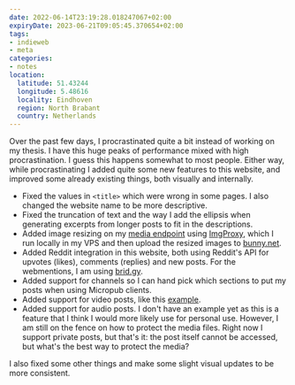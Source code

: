```yaml
---
date: 2022-06-14T23:19:28.018247067+02:00
expiryDate: 2023-06-21T09:05:45.370654+02:00
tags:
- indieweb
- meta
categories:
- notes
location:
  latitude: 51.43244
  longitude: 5.48616
  locality: Eindhoven
  region: North Brabant
  country: Netherlands
---
```


Over the past few days, I procrastinated quite a bit instead of working on my thesis. I have this huge peaks of performance mixed with high procrastination. I guess this happens somewhat to most people. Either way, while procrastinating I added quite some new features to this website, and improved some already existing things, both visually and internally.

- Fixed the values in `<title>` which were wrong in some pages. I also changed the website name to be more descriptive.
- Fixed the truncation of text and the way I add the ellipsis when generating excerpts from longer posts to fit in the descriptions.
- Added image resizing on my [media endpoint](https://indieweb.org/micropub_media_endpoint) using [ImgProxy](http://imgproxy.net/), which I run locally in my VPS and then upload the resized images to [bunny.net](https://bunny.net/).
- Added Reddit integration in this website, both using Reddit's API for upvotes (likes), comments (replies) and new posts. For the webmentions, I am using [brid.gy](https://brid.gy/).
- Added support for channels so I can hand pick which sections to put my posts when using Micropub clients.
- Added support for video posts, like this [example](/2019/12/20/quick-dive-into-dweb-ipfs).
- Added support for audio posts. I don't have an example yet as this is a feature that I think I would more likely use for personal use. However, I am still on the fence on how to protect the media files. Right now I support private posts, but that's it: the post itself cannot be accessed, but what's the best way to protect the media?

I also fixed some other things and make some slight visual updates to be more consistent.
